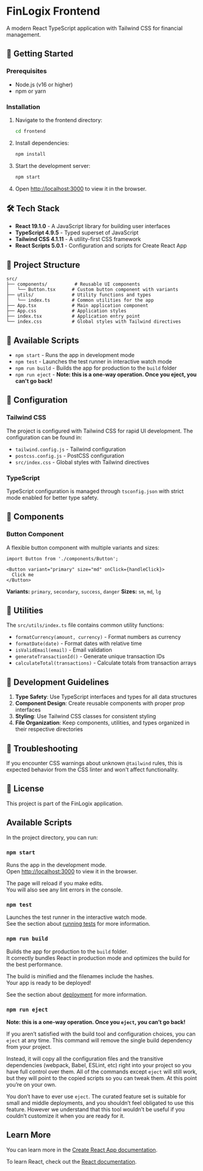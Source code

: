 # FinLogix Frontend

A modern React TypeScript application with Tailwind CSS for financial management.

## 🚀 Getting Started

### Prerequisites

- Node.js (v16 or higher)
- npm or yarn

### Installation

1. Navigate to the frontend directory:
   ```bash
   cd frontend
   ```

2. Install dependencies:
   ```bash
   npm install
   ```

3. Start the development server:
   ```bash
   npm start
   ```

4. Open [http://localhost:3000](http://localhost:3000) to view it in the browser.

## 🛠️ Tech Stack

- **React 19.1.0** - A JavaScript library for building user interfaces
- **TypeScript 4.9.5** - Typed superset of JavaScript
- **Tailwind CSS 4.1.11** - A utility-first CSS framework
- **React Scripts 5.0.1** - Configuration and scripts for Create React App

## 📁 Project Structure

```
src/
├── components/          # Reusable UI components
│   └── Button.tsx      # Custom button component with variants
├── utils/              # Utility functions and types
│   └── index.ts        # Common utilities for the app
├── App.tsx             # Main application component
├── App.css             # Application styles
├── index.tsx           # Application entry point
└── index.css           # Global styles with Tailwind directives
```

## 🎨 Available Scripts

- `npm start` - Runs the app in development mode
- `npm test` - Launches the test runner in interactive watch mode
- `npm run build` - Builds the app for production to the `build` folder
- `npm run eject` - **Note: this is a one-way operation. Once you eject, you can't go back!**

## 🔧 Configuration

### Tailwind CSS

The project is configured with Tailwind CSS for rapid UI development. The configuration can be found in:

- `tailwind.config.js` - Tailwind configuration
- `postcss.config.js` - PostCSS configuration
- `src/index.css` - Global styles with Tailwind directives

### TypeScript

TypeScript configuration is managed through `tsconfig.json` with strict mode enabled for better type safety.

## 🧩 Components

### Button Component

A flexible button component with multiple variants and sizes:

```tsx
import Button from './components/Button';

<Button variant="primary" size="md" onClick={handleClick}>
  Click me
</Button>
```

**Variants:** `primary`, `secondary`, `success`, `danger`
**Sizes:** `sm`, `md`, `lg`

## 🔨 Utilities

The `src/utils/index.ts` file contains common utility functions:

- `formatCurrency(amount, currency)` - Format numbers as currency
- `formatDate(date)` - Format dates with relative time
- `isValidEmail(email)` - Email validation
- `generateTransactionId()` - Generate unique transaction IDs
- `calculateTotal(transactions)` - Calculate totals from transaction arrays

## 🎯 Development Guidelines

1. **Type Safety**: Use TypeScript interfaces and types for all data structures
2. **Component Design**: Create reusable components with proper prop interfaces
3. **Styling**: Use Tailwind CSS classes for consistent styling
4. **File Organization**: Keep components, utilities, and types organized in their respective directories

## 🐛 Troubleshooting

If you encounter CSS warnings about unknown `@tailwind` rules, this is expected behavior from the CSS linter and won't affect functionality.

## 📝 License

This project is part of the FinLogix application.

## Available Scripts

In the project directory, you can run:

### `npm start`

Runs the app in the development mode.\
Open [http://localhost:3000](http://localhost:3000) to view it in the browser.

The page will reload if you make edits.\
You will also see any lint errors in the console.

### `npm test`

Launches the test runner in the interactive watch mode.\
See the section about [running tests](https://facebook.github.io/create-react-app/docs/running-tests) for more information.

### `npm run build`

Builds the app for production to the `build` folder.\
It correctly bundles React in production mode and optimizes the build for the best performance.

The build is minified and the filenames include the hashes.\
Your app is ready to be deployed!

See the section about [deployment](https://facebook.github.io/create-react-app/docs/deployment) for more information.

### `npm run eject`

**Note: this is a one-way operation. Once you `eject`, you can’t go back!**

If you aren’t satisfied with the build tool and configuration choices, you can `eject` at any time. This command will remove the single build dependency from your project.

Instead, it will copy all the configuration files and the transitive dependencies (webpack, Babel, ESLint, etc) right into your project so you have full control over them. All of the commands except `eject` will still work, but they will point to the copied scripts so you can tweak them. At this point you’re on your own.

You don’t have to ever use `eject`. The curated feature set is suitable for small and middle deployments, and you shouldn’t feel obligated to use this feature. However we understand that this tool wouldn’t be useful if you couldn’t customize it when you are ready for it.

## Learn More

You can learn more in the [Create React App documentation](https://facebook.github.io/create-react-app/docs/getting-started).

To learn React, check out the [React documentation](https://reactjs.org/).
